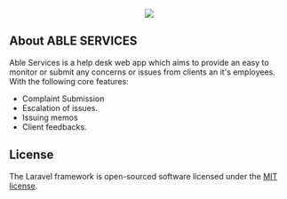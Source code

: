 <p align="center"><img src="https://app.xinrox.com/capstone/Template/assets/images/logo.jpg"></p>


## About ABLE SERVICES

Able Services is a help desk web app which aims to provide an easy to monitor or submit any concerns or issues from clients an it's employees. With the following core features:

- Complaint Submission
- Escalation of issues.
- Issuing memos
- Client feedbacks.



## License

The Laravel framework is open-sourced software licensed under the [MIT license](https://opensource.org/licenses/MIT).
